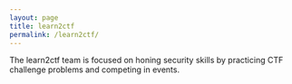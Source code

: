 ```yaml
---
layout: page
title: learn2ctf
permalink: /learn2ctf/
---
```


The learn2ctf team is focused on honing security skills by practicing CTF challenge problems and competing in events.
